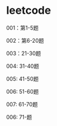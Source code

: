 # leetcode
001：第1-5题

002：第6-20题

003：21-30题

004:   31-40题

005: 41-50题

006: 51-60题

007: 61-70题

006: 71-题
